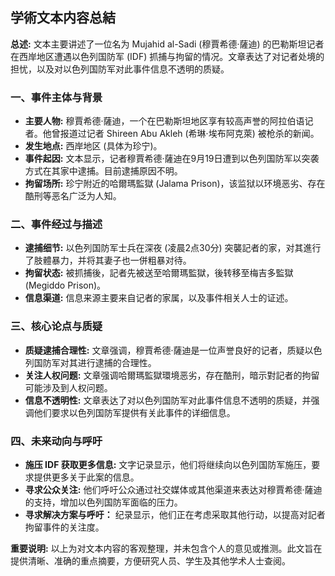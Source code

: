 ## 学術文本内容总結

**总述:** 文本主要讲述了一位名为 Mujahid al-Sadi (穆賈希德·薩迪) 的巴勒斯坦记者在西岸地区遭遇以色列国防军 (IDF) 抓捕与拘留的情况。文章表达了对记者处境的担忧，以及对以色列国防军对此事件信息不透明的质疑。

### **一、事件主体与背景**

*   **主要人物:** 穆賈希德·薩迪，一个在巴勒斯坦地区享有较高声誉的阿拉伯语记者。他曾报道过记者 Shireen Abu Akleh (希琳·埃布阿克萊) 被枪杀的新闻。
*   **发生地点:** 西岸地区 (具体为珍宁)。
*   **事件起因:** 文本显示，记者穆賈希德·薩迪在9月19日遭到以色列国防军以突袭方式在其家中逮捕。目前逮捕原因不明。
*   **拘留场所:** 珍宁附近的哈爾瑪監獄 (Jalama Prison)，该监狱以环境恶劣、存在酷刑等恶名广泛为人知。

### **二、事件经过与描述**

*   **逮捕细节:** 以色列国防军士兵在深夜 (凌晨2点30分) 突襲記者的家，对其進行了肢體暴力，并将其妻子也一併粗暴对待。
*   **拘留状态:** 被抓捕後，記者先被送至哈爾瑪監獄，後转移至梅吉多監獄 (Megiddo Prison)。
*   **信息渠道:** 信息来源主要来自记者的家属，以及事件相关人士的证述。

### **三、核心论点与质疑**

*   **质疑逮捕合理性:** 文章强调，穆賈希德·薩迪是一位声誉良好的记者，质疑以色列国防军对其进行逮捕的合理性。
*   **关注人权问题:** 文章强调哈爾瑪監獄環境恶劣，存在酷刑，暗示對記者的拘留可能涉及到人权问题。
*   **信息不透明性:** 文章表达了对以色列国防军对此事件信息不透明的质疑，并强调他们要求以色列国防军提供有关此事件的详细信息。

### **四、未来动向与呼吁**

*   **施压 IDF 获取更多信息:** 文字记录显示，他们将继续向以色列国防军施压，要求提供更多关于此案的信息。
*   **寻求公众关注:** 他们呼吁公众通过社交媒体或其他渠道来表达对穆賈希德·薩迪的支持，增加以色列国防军面临的压力。
*  **寻求解决方案与呼吁：** 纪录显示，他们正在考虑采取其他行动，以提高对記者拘留事件的关注度。

**重要说明:** 以上为对文本内容的客观整理，并未包含个人的意见或推测。此文旨在提供清晰、准确的重点摘要，方便研究人员、学生及其他学术人士查阅。